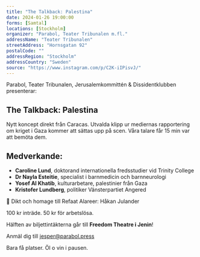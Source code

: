 ```yaml
---
title: "The Talkback: Palestina"
date: 2024-01-26 19:00:00
forms: [Samtal]
locations: [Stockholm]
organizer: "Parabol, Teater Tribunalen m.fl."
addressName: "Teater Tribunalen"
streetAddress: "Hornsgatan 92"
postalCode: ""
addressRegion: "Stockholm"
addressCountry: "Sweden"
source: "https://www.instagram.com/p/C2K-iIPisvJ/"
---
```

Parabol, Teater Tribunalen, Jerusalemkommittén & Dissidentklubben presenterar:

## The Talkback: Palestina

Nytt koncept direkt från Caracas. Utvalda klipp ur mediernas rapportering om kriget i Gaza kommer att sättas upp på scen. 
Våra talare får 15 min var att bemöta dem.

## Medverkande:
- **Caroline Lund**, doktorand internationella fredsstudier vid Trinity College
- **Dr Nayla Esteitie**, specialist i barnmedicin och barnneurologi
- **Yosef Al Khatib**, kulturarbetare, palestinier från Gaza
- **Kristofer Lundberg**, politiker Vänsterpartiet Angered

📖 Dikt och homage till Refaat Alareer: Håkan Julander

100 kr inträde. 50 kr för arbetslösa.

Hälften av biljettintäkterna går till **Freedom Theatre i Jenin**!

Anmäl dig till jesper@parabol.press

Bara få platser. Öl o vin i pausen.
